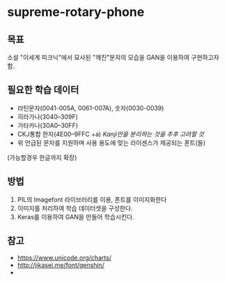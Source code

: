 # supreme-rotary-phone

## 목표
소설 "이세계 피크닉"에서 묘사된 "깨진"문자의 모습을 GAN을 이용하여 구현하고자 함.

## 필요한 학습 데이터
- 라틴문자(0041-005A, 0061-007A), 숫자(0030-0039)
- 히라가나(3040–309F)
- 가타카나(30A0–30FF)
- CKJ통합 한자(4E00–9FFC +a) *Kanji만을 분리하는 것을 추후 고려할 것* 
- 위 언급된 문자를 지원하며 사용 용도에 맞는 라이센스가 제공되는 폰트(들)  

(가능할경우 한글까지 확장)

## 방법
1) PIL의 Imagefont 라이브러리를 이용, 폰트를 이미지화한다
2) 이미지를 처리하여 학습 데이터셋을 구성한다.
3) Keras를 이용하여 GAN을 만들어 학습시킨다. 

## 참고
- https://www.unicode.org/charts/
- http://jikasei.me/font/genshin/
- 
